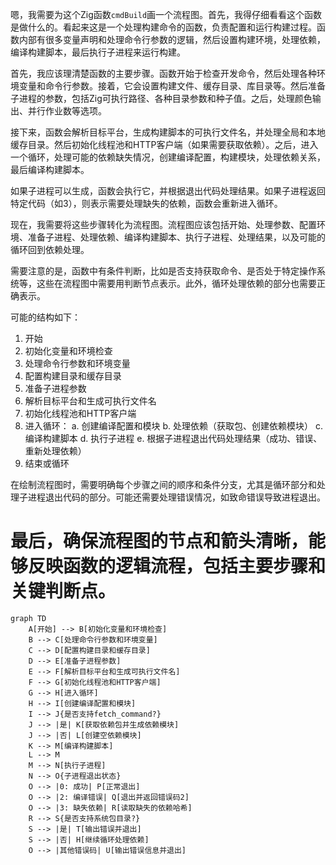 嗯，我需要为这个Zig函数`cmdBuild`画一个流程图。首先，我得仔细看看这个函数是做什么的。看起来这是一个处理构建命令的函数，负责配置和运行构建过程。函数内部有很多变量声明和处理命令行参数的逻辑，然后设置构建环境，处理依赖，编译构建脚本，最后执行子进程来运行构建。

首先，我应该理清楚函数的主要步骤。函数开始于检查开发命令，然后处理各种环境变量和命令行参数。接着，它会设置构建文件、缓存目录、库目录等。然后准备子进程的参数，包括Zig可执行路径、各种目录参数和种子值。之后，处理颜色输出、并行作业数等选项。

接下来，函数会解析目标平台，生成构建脚本的可执行文件名，并处理全局和本地缓存目录。然后初始化线程池和HTTP客户端（如果需要获取依赖）。之后，进入一个循环，处理可能的依赖缺失情况，创建编译配置，构建模块，处理依赖关系，最后编译构建脚本。

如果子进程可以生成，函数会执行它，并根据退出代码处理结果。如果子进程返回特定代码（如3），则表示需要处理缺失的依赖，函数会重新进入循环。

现在，我需要将这些步骤转化为流程图。流程图应该包括开始、处理参数、配置环境、准备子进程、处理依赖、编译构建脚本、执行子进程、处理结果，以及可能的循环回到依赖处理。

需要注意的是，函数中有条件判断，比如是否支持获取命令、是否处于特定操作系统等，这些在流程图中需要用判断节点表示。此外，循环处理依赖的部分也需要正确表示。

可能的结构如下：
1. 开始
2. 初始化变量和环境检查
3. 处理命令行参数和环境变量
4. 配置构建目录和缓存目录
5. 准备子进程参数
6. 解析目标平台和生成可执行文件名
7. 初始化线程池和HTTP客户端
8. 进入循环：
   a. 创建编译配置和模块
   b. 处理依赖（获取包、创建依赖模块）
   c. 编译构建脚本
   d. 执行子进程
   e. 根据子进程退出代码处理结果（成功、错误、重新处理依赖）
9. 结束或循环

在绘制流程图时，需要明确每个步骤之间的顺序和条件分支，尤其是循环部分和处理子进程退出代码的部分。可能还需要处理错误情况，如致命错误导致进程退出。

最后，确保流程图的节点和箭头清晰，能够反映函数的逻辑流程，包括主要步骤和关键判断点。
================================================
```mermaid
graph TD
    A[开始] --> B[初始化变量和环境检查]
    B --> C[处理命令行参数和环境变量]
    C --> D[配置构建目录和缓存目录]
    D --> E[准备子进程参数]
    E --> F[解析目标平台和生成可执行文件名]
    F --> G[初始化线程池和HTTP客户端]
    G --> H[进入循环]
    H --> I[创建编译配置和模块]
    I --> J{是否支持fetch_command?}
    J --> |是| K[获取依赖包并生成依赖模块]
    J --> |否| L[创建空依赖模块]
    K --> M[编译构建脚本]
    L --> M
    M --> N[执行子进程]
    N --> O{子进程退出状态}
    O --> |0: 成功| P[正常退出]
    O --> |2: 编译错误| Q[退出并返回错误码2]
    O --> |3: 缺失依赖| R[读取缺失的依赖哈希]
    R --> S{是否支持系统包目录?}
    S --> |是| T[输出错误并退出]
    S --> |否| H[继续循环处理依赖]
    O --> |其他错误码| U[输出错误信息并退出]
```